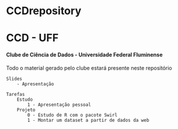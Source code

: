# CCDrepository

# CCD - UFF
#### Clube de Ciência de Dados - Universidade Federal Fluminense

Todo o material gerado pelo clube estará presente neste repositório
    
    Slides
        - Apresentação

    Tarefas
        Estudo
            1 - Apresentação pessoal
        Projeto
            0 - Estudo de R com o pacote Swirl
            1 - Montar um dataset a partir de dados da web
